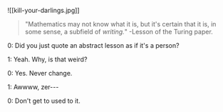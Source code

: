 
![[kill-your-darlings.jpg]]

> "Mathematics may not know what it is,
> but it's certain that it is, in some sense,
> a subfield of _writing._"
> -Lesson of the Turing paper.

0: Did you just quote an abstract lesson as if it's a person?

1: Yeah. Why, is that weird?

0: Yes. Never change.

1: Awwww, zer---

0: Don't get to used to it.
